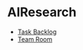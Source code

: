 # AIResearch

- [Task Backlog](https://hackmd.io/MwBghg7ALGwGwFoAmAzYBGBUkE5gICMBjInBHMAUxzlQA4oBWdAoA===)
- [Team Room](https://drive.google.com/drive/u/0/folders/0BwcTHf8412egY3pnaktCQzBqWWM)
